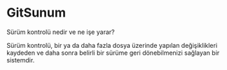 # GitSunum

Sürüm kontrolü nedir ve ne işe yarar?

Sürüm kontrolü, bir ya da daha fazla dosya üzerinde yapılan değişiklikleri kaydeden ve daha sonra belirli bir sürüme geri dönebilmenizi sağlayan bir sistemdir. 
